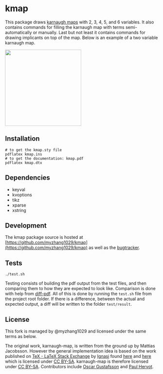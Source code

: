 # kmap
This package draws [karnaugh maps](https://en.wikipedia.org/wiki/Karnaugh_map) with 2, 3, 4, 5, and 6 variables.
It also contains commands for filling the karnaugh map with terms semi-automatically or manually.
Last but not least it contains commands for drawing implicants on top of the map.
Below is an example of a two variable karnaugh map.

<img src="example.png" width="250">

## Installation
    # to get the kmap.sty file
    pdflatex kmap.ins
    # to get the documentation: kmap.pdf
    pdflatex kmap.dtx

## Dependencies
* keyval
* kvoptions
* tikz
* xparse
* xstring

## Development
The kmap package source is hosted at [https://github.com/myzhang1029/kmap](https://github.com/myzhang1029/kmap) as well as the [bugtracker](https://github.com/myzhang1029/kmap/issues).

## Tests
    ./test.sh
Testing consists of building the pdf output from the test files, and then comparing them to how they are expected to look like.
Comparison is done with help from [diff-pdf](https://github.com/vslavik/diff-pdf).
All of this is done by running the `test.sh` file from the project root folder.
If there is a difference, between the actual and expected output, a diff will be written to the folder `test/result`.

## License
This fork is managed by @myzhang1029 and licensed under the same terms as below.

The original work, karnaugh-map, is written from the ground up by Mattias Jacobsson. However the general implementation idea is based on the work published on [TeX - LaTeX Stack Exchange](https://tex.stackexchange.com) by [Ignasi](https://tex.stackexchange.com/users/1952/ignasi) found [here](https://tex.stackexchange.com/a/140581) and [here](https://tex.stackexchange.com/a/36879) which is licensed under [CC BY-SA](https://creativecommons.org/licenses/by-sa/3.0/). karnaugh-map is therefore licensed under [CC BY-SA](https://creativecommons.org/licenses/by-sa/3.0/). Contributors include [Oscar Gustafsson](https://github.com/oscargus) and [Paul Hervot](https://github.com/Dettorer).
